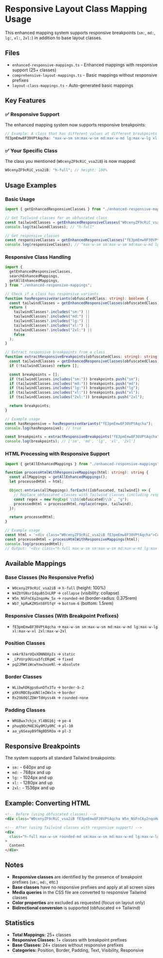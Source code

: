 # Responsive Layout Class Mapping Usage

This enhanced mapping system supports responsive breakpoints (`sm:`, `md:`, `lg:`, `xl:`, `2xl:`) in addition to base layout classes.

## Files

- `enhanced-responsive-mappings.ts` - Enhanced mappings with responsive support (25+ classes)
- `comprehensive-layout-mappings.ts` - Basic mappings without responsive prefixes
- `layout-class-mappings.ts` - Auto-generated basic mappings

## Key Features

### ✅ **Responsive Support**

The enhanced mapping system now supports responsive breakpoints:

```typescript
// Example: A class that has different values at different breakpoints
fE3pmEmw8F30VPtAqcha: "max-w-sm sm:max-w-sm md:max-w-md lg:max-w-lg xl:max-w-xl 2xl:max-w-2xl";
```

### ✅ **Your Specific Class**

The class you mentioned (`W0cenyZF9cRiC_vsa2iB`) is now mapped:

```typescript
W0cenyZF9cRiC_vsa2iB: "h-full"; // height: 100%
```

## Usage Examples

### Basic Usage

```typescript
import { getEnhancedResponsiveClasses } from "./enhanced-responsive-mappings";

// Get Tailwind classes for an obfuscated class
const tailwindClasses = getEnhancedResponsiveClasses("W0cenyZF9cRiC_vsa2iB");
console.log(tailwindClasses); // "h-full"

// Get responsive classes
const responsiveClasses = getEnhancedResponsiveClasses("fE3pmEmw8F30VPtAqcha");
console.log(responsiveClasses); // "max-w-sm sm:max-w-sm md:max-w-md lg:max-w-lg xl:max-w-xl 2xl:max-w-2xl"
```

### Responsive Class Handling

```typescript
import {
  getEnhancedResponsiveClasses,
  searchEnhancedMappings,
  getAllEnhancedMappings,
} from "./enhanced-responsive-mappings";

// Check if a class has responsive variants
function hasResponsiveVariants(obfuscatedClass: string): boolean {
  const tailwindClasses = getEnhancedResponsiveClasses(obfuscatedClass);
  return (
    tailwindClasses?.includes("sm:") ||
    tailwindClasses?.includes("md:") ||
    tailwindClasses?.includes("lg:") ||
    tailwindClasses?.includes("xl:") ||
    tailwindClasses?.includes("2xl:") ||
    false
  );
}

// Extract responsive breakpoints from a class
function extractResponsiveBreakpoints(obfuscatedClass: string): string[] {
  const tailwindClasses = getEnhancedResponsiveClasses(obfuscatedClass);
  if (!tailwindClasses) return [];

  const breakpoints = [];
  if (tailwindClasses.includes("sm:")) breakpoints.push("sm");
  if (tailwindClasses.includes("md:")) breakpoints.push("md");
  if (tailwindClasses.includes("lg:")) breakpoints.push("lg");
  if (tailwindClasses.includes("xl:")) breakpoints.push("xl");
  if (tailwindClasses.includes("2xl:")) breakpoints.push("2xl");

  return breakpoints;
}

// Example usage
const hasResponsive = hasResponsiveVariants("fE3pmEmw8F30VPtAqcha");
console.log(hasResponsive); // true

const breakpoints = extractResponsiveBreakpoints("fE3pmEmw8F30VPtAqcha");
console.log(breakpoints); // ['sm', 'md', 'lg', 'xl', '2xl']
```

### HTML Processing with Responsive Support

```typescript
import { getAllEnhancedMappings } from "./enhanced-responsive-mappings";

function processHtmlWithResponsiveMappings(html: string): string {
  const allMappings = getAllEnhancedMappings();
  let processedHtml = html;

  Object.entries(allMappings).forEach(([obfuscated, tailwind]) => {
    // Replace obfuscated classes with Tailwind classes (including responsive)
    const regex = new RegExp(`\\b${obfuscated}\\b`, "g");
    processedHtml = processedHtml.replace(regex, tailwind);
  });

  return processedHtml;
}

// Example usage
const html = '<div class="W0cenyZF9cRiC_vsa2iB fE3pmEmw8F30VPtAqcha">Content</div>';
const processedHtml = processHtmlWithResponsiveMappings(html);
console.log(processedHtml);
// Output: '<div class="h-full max-w-sm sm:max-w-sm md:max-w-md lg:max-w-lg xl:max-w-xl 2xl:max-w-2xl">Content</div>'
```

## Available Mappings

### Base Classes (No Responsive Prefix)

- `W0cenyZF9cRiC_vsa2iB` → `h-full` (height: 100%)
- `W4ZbYGNsrIdquBSInLRP` → `collapse` (visibility: collapse)
- `W5n_NSFnC6y2nqoHw_5x` → `rounded-md` (border-radius: 0.375rem)
- `Wb7_kpRwKZR5nS8FSfqY` → `bottom-6` (bottom: 1.5rem)

### Responsive Classes (With Breakpoint Prefixes)

- `fE3pmEmw8F30VPtAqcha` → `max-w-sm sm:max-w-sm md:max-w-md lg:max-w-lg xl:max-w-xl 2xl:max-w-2xl`

### Position Classes

- `smkr9JarUQxXDNNOXpIs` → `static`
- `_LPVUrp9Uina5fcERqWC` → `fixed`
- `pq2JRWtiWcwYnw3xueNl` → `absolute`

### Border Classes

- `WLibwhDKgps6unDTx3Tu` → `border-b-2`
- `pXhVRBC8yaUNllmIWxln` → `border`
- `Rs29k0QlZDWrTdHyss4k` → `rounded-none`

### Padding Classes

- `WRGBwx7chjo_Yl4BG16j` → `pe-4`
- `phuq9OcM4E3Gy9MJy0RC` → `pl-10`
- `aa_y6SeayB9fNgBD5ROa` → `pl-3`

## Responsive Breakpoints

The system supports all standard Tailwind breakpoints:

- `sm:` - 640px and up
- `md:` - 768px and up
- `lg:` - 1024px and up
- `xl:` - 1280px and up
- `2xl:` - 1536px and up

## Example: Converting HTML

```html
<!-- Before (using obfuscated classes) -->
<div class="W0cenyZF9cRiC_vsa2iB fE3pmEmw8F30VPtAqcha W5n_NSFnC6y2nqoHw_5x">Content</div>

<!-- After (using Tailwind classes with responsive support) -->
<div
  class="h-full max-w-sm rounded-md sm:max-w-sm md:max-w-md lg:max-w-lg xl:max-w-xl 2xl:max-w-2xl"
>
  Content
</div>
```

## Notes

- **Responsive classes** are identified by the presence of breakpoint prefixes (`sm:`, `md:`, etc.)
- **Base classes** have no responsive prefixes and apply at all screen sizes
- **Media queries** in the CSS file are converted to responsive Tailwind classes
- **Color properties** are excluded as requested (focus on layout only)
- **Bidirectional conversion** is supported (obfuscated ↔ Tailwind)

## Statistics

- **Total Mappings:** 25+ classes
- **Responsive Classes:** 1+ classes with breakpoint prefixes
- **Base Classes:** 24+ classes without responsive prefixes
- **Categories:** Position, Border, Padding, Text, Visibility, Responsive
